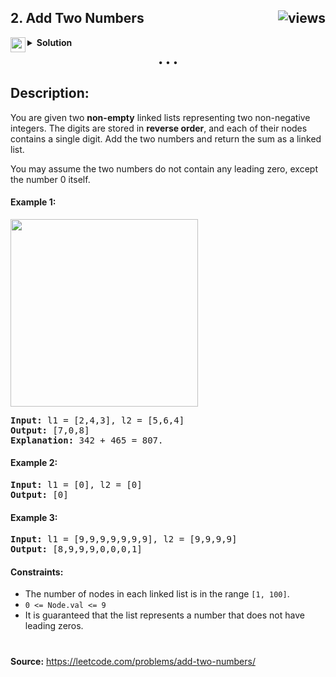 ## 2. Add Two Numbers <img src="https://tinyurl.com/3kwwk6sc" alt="views" align="right">

<details>
<summary>
    <img src="https://git.io/JDE5D" height="24" align="left">
    <strong>Solution</strong>
</summary>
	
<br/>
	
```swift
class Solution {
    fileprivate var anchor = 0
    func addTwoNumbers(_ l1: ListNode?, _ l2: ListNode?) -> ListNode? {
        if l1 == nil && l2 == nil && anchor == 0 { return nil }
        let sum = (l1?.val ?? 0) + (l2?.val ?? 0) + anchor
        anchor = sum / 10
        return .some(ListNode(sum % 10, addTwoNumbers(l1?.next, l2?.next)))
    }
}
```
	
**More: [GitHub Gist][gist] • [Pastebin][pb] • [ControlC][cc] • [TextBin][tb]**

**Discuss on [LeetCode][discuss]**

</details>

<p align="center">• • •</p>

## Description:

You are given two **non-empty** linked lists representing two non-negative integers. The digits are stored in **reverse order**, and each of their nodes contains a single digit. Add the two numbers and return the sum as a linked list.

You may assume the two numbers do not contain any leading zero, except the number 0 itself.

#### Example 1:

<p>
<img src="https://assets.leetcode.com/uploads/2020/10/02/addtwonumber1.jpg" width="300" />
</p>

<pre>
<strong>Input:</strong> l1 = [2,4,3], l2 = [5,6,4]
<strong>Output:</strong> [7,0,8]
<strong>Explanation:</strong> 342 + 465 = 807.
</pre>

#### Example 2:

<pre>
<strong>Input:</strong> l1 = [0], l2 = [0]
<strong>Output:</strong> [0]
</pre>

#### Example 3:

<pre>
<strong>Input:</strong> l1 = [9,9,9,9,9,9,9], l2 = [9,9,9,9]
<strong>Output:</strong> [8,9,9,9,0,0,0,1]
</pre>

#### Constraints:

* The number of nodes in each linked list is in the range `[1, 100]`.
* `0 <= Node.val <= 9`
* It is guaranteed that the list represents a number that does not have leading zeros.
	
#
**Source:** https://leetcode.com/problems/add-two-numbers/

<!-- URL -->
[gist]: https://git.io/JEYi7
[pb]: https://pastebin.com/dNbqaHGk
[cc]: https://controlc.com/d430a48b
[tb]: https://textbin.net/lsxgmlfi4r
[discuss]: https://leetcode.com/problems/add-two-numbers/discuss/1128713
